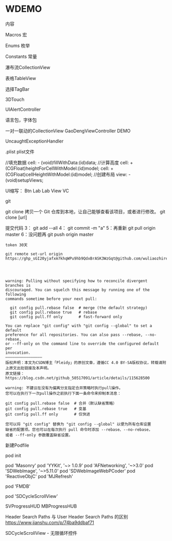 # WDEMO

内容

Macros 宏

Enums 枚举

Constants  常量

瀑布流CollectionView

表格TableView

选择TagBar

3DTouch

UIAlertController

语言包，字体包

一对一联动的CollectionView GaoDengViewController DEMO

UncaughtExceptionHandler

.plist plist文件





//填充数据
cell:  - (void)fillWithData:(id)data; 
//计算高度
cell:  + (CGFloat)heightForCellWithModel:(id)model;
cell:  + (CGFloat)cellHeightWithModel:(id)model;
//创建布局
view: - (void)setupViews;


UI缩写： Btn Lab Lab View VC


git

git clone 拷贝一个 Git 仓库到本地，让自己能够查看该项目，或者进行修改。 
git clone [url]

提交代码
3： git add --all
4： git commit -m "a"
5：再重新 git pull origin master 
6：没问题再 git push origin master 

``` 
token 30天

git remote set-url origin https://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@github.com/wuliaozhiren5/WDEMO.git/


 
```

```
warning: Pulling without specifying how to reconcile divergent branches is
discouraged. You can squelch this message by running one of the following
commands sometime before your next pull:

  git config pull.rebase false  # merge (the default strategy)
  git config pull.rebase true   # rebase
  git config pull.ff only       # fast-forward only

You can replace "git config" with "git config --global" to set a default
preference for all repositories. You can also pass --rebase, --no-rebase,
or --ff-only on the command line to override the configured default per
invocation.
————————————————
版权声明：本文为CSDN博主「Pleidy」的原创文章，遵循CC 4.0 BY-SA版权协议，转载请附上原文出处链接及本声明。
原文链接：https://blog.csdn.net/github_50517091/article/details/115628500
```

 ```
warning: 不建议在没有为偏离分支指定合并策略时执行pull操作。 
您可以在执行下一次pull操作之前执行下面一条命令来抑制本消息：

git config pull.rebase false  # 合并（默认缺省策略）
git config pull.rebase true   # 变基
git config pull.ff only       # 仅快进

您可以将 "git config" 替换为 "git config --global" 以便为所有仓库设置
缺省的配置项。您也可以在每次执行 pull 命令时添加 --rebase、--no-rebase，
或者 --ff-only 参数覆盖缺省设置。
```


新建Podfile

pod init



pod 'Masonry'
pod 'YYKit',                    '~> 1.0.9'
pod 'AFNetworking',             '~>3.0'
pod 'SDWebImage',               '~>5.11.0'
pod 'SDWebImageWebPCoder'
pod 'ReactiveObjC'
pod 'MJRefresh'

pod 'FMDB'

pod 'SDCycleScrollView'


SVProgressHUD
MBProgressHUB


Header Search Paths 与 User Header Search Paths 的区别
https://www.jianshu.com/p/74ba9ddbaf71

SDCycleScrollView - 无限循环控件
